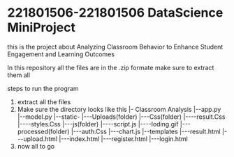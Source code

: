 # 221801506-221801506 DataScience MiniProject
 
this is the project about Analyzing Classroom Behavior to Enhance 
Student Engagement and Learning Outcomes 

In this repository all the files are in the .zip formate make sure to extract them all

steps to run the program

1. extract all the files 
2. Make sure the directory looks like this
|- Classroom Analysis
|--app.py
|--model.py
|--static-
|---Uploads(folder)
|---Css(folder)
|----result.Css
|----styles.Css
|---js(folder)
|----script.js
|----loding.gif
|---processed(folder)
|---auth.Css
|---chart.js
|--templates
|---result.html
|---upload.html
|---index.html
|---register.html
|---login.html
3. now all to go
